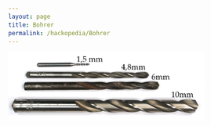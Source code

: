 ```yaml
---
layout: page
title: Bohrer
permalink: /hackopedia/Bohrer
---
```


<img src="/images/Bohrer.JPG" alt="Bohrer" width="400px" />
